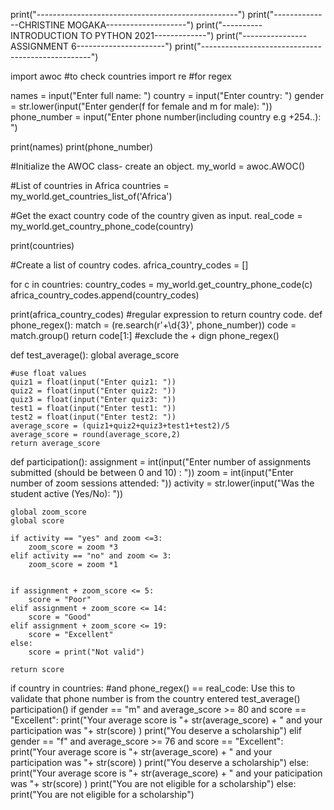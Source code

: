 print("--------------------------------------------------")
print("--------------CHRISTINE MOGAKA--------------------")
print("----------INTRODUCTION TO PYTHON 2021-------------")
print("----------------ASSIGNMENT 6----------------------")
print("--------------------------------------------------")

import awoc #to check countries
import re #for regex

names = input("Enter full name: ")
country = input("Enter country: ")
gender = str.lower(input("Enter gender(f for female and m for male): "))
phone_number = input("Enter phone number(including country e.g +254..): ")

print(names)
print(phone_number)

#Initialize the AWOC class- create an object.
my_world = awoc.AWOC()

#List of countries in Africa
countries = my_world.get_countries_list_of('Africa')

#Get the exact country code of the country given as input.
real_code = my_world.get_country_phone_code(country)

print(countries)

#Create a list of country codes.
africa_country_codes = []
    
for c in countries:
    country_codes = my_world.get_country_phone_code(c)
    africa_country_codes.append(country_codes)
    
print(africa_country_codes)
#regular expression to return country code.
def phone_regex():
    match = (re.search(r'\+\d{3}', phone_number))
    code = match.group()
    return code[1:] #exclude the + dign
phone_regex()

def test_average():
    global average_score
    

    #use float values
    quiz1 = float(input("Enter quiz1: "))
    quiz2 = float(input("Enter quiz2: "))
    quiz3 = float(input("Enter quiz3: "))
    test1 = float(input("Enter test1: "))
    test2 = float(input("Enter test2: "))
    average_score = (quiz1+quiz2+quiz3+test1+test2)/5
    average_score = round(average_score,2)
    return average_score
   

def participation():
    assignment = int(input("Enter number of assignments submitted (should be between 0 and 10) : "))
    zoom = int(input("Enter number of zoom sessions attended: "))
    activity = str.lower(input("Was the student active (Yes/No): "))
    
    global zoom_score
    global score
    
    if activity == "yes" and zoom <=3:
        zoom_score = zoom *3
    elif activity == "no" and zoom <= 3:
        zoom_score = zoom *1
   
        
    if assignment + zoom_score <= 5:
        score = "Poor"
    elif assignment + zoom_score <= 14:
        score = "Good"
    elif assignment + zoom_score <= 19:
        score = "Excellent"
    else:
        score = print("Not valid")
    
    return score
    

if country in countries: #and phone_regex() == real_code: Use this to validate that phone number is from the country entered
    test_average()
    participation()
    if gender == "m" and average_score >= 80 and score == "Excellent":
        print("Your average score is "+ str(average_score) + " and your participation was "+ str(score) )
        print("You deserve a scholarship")
    elif gender == "f" and average_score >= 76 and score == "Excellent":
        print("Your average score is "+ str(average_score) + " and your participation was "+ str(score) )
        print("You deserve a scholarship")
    else:
        print("Your average score is "+ str(average_score) + " and your paticipation was "+ str(score) )
        print("You are not eligible for a scholarship")
else:
    print("You are not eligible for a scholarship")
